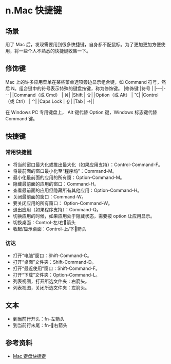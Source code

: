 # n.Mac 快捷键
## 场景
用了 Mac 后，发现需要用到很多快捷键，自身都不配鼠标。为了更加更加方便使用，将一些个人不熟悉的快捷键收集一下。

## 修饰键
Mac 上的许多应用菜单在某些菜单选项旁边显示组合键，如 Command 符号，然后 N。组合键中的符号表示特殊的键盘按键，称为修饰键。
|修饰键 |符号 |
|---|---|
|Command（或 Cmd） | ⌘|
|Shift  | ⇧|
|Option（或 Alt） | ⌥|
|Control（或 Ctrl） | ⌃|
|Caps Lock  | ⇪|
|Tab  | ->\||


在 Windows PC 专用键盘上， Alt 键代替 Option 键，Windows 标志键代替 Command 键。

## 快捷键
### 常用快捷键
- 将当前窗口最大化或推出最大化（如果应用支持）：Control-Command-F。
- 将最前面的窗口最小化至“程序坞”：Command-M。
- 最小化最前面的应用的所有窗：Option-Command-M。
- 隐藏最前面的应用的窗口：Command-H。
- 查看最前面的应用但隐藏所有其他应用：Option-Command-H。
- 关闭最前面的窗口：Command-W。
- 要关闭应用的所有窗口： Option-Command-W。
- 退出应用（如果程序支持）：Command-Q。
- 切换应用的时候，如果应用处于隐藏状态，需要按 option 让应用显示。 
- 切换桌面：Control-左/右箭头
- 收起/显示桌面：Control-上/下箭头

### 访达
- 打开“电脑”窗口：Shift-Command-C。
- 打开“桌面”文件夹：Shift-Command-D。
- 打开“最近使用”窗口：Shift-Command-F。
- 打开“下载”文件夹：Option-Command-L。
- 列表视图，打开所选文件夹：右箭头。
- 列表视图，关闭所选文件夹：左箭头。

## 文本
- 到当前行开头：fn-左箭头
- 到当前行末尾：fn-右箭头



## 参考资料
- [Mac 键盘快捷键][url-support-apple-key]

[url-support-apple-key]:https://support.apple.com/zh-cn/HT201236
[url-support-apple-key-symbal]:https://support.apple.com/zh-cn/guide/mac-help/what-are-those-symbols-shown-in-menus-cpmh0011/mac